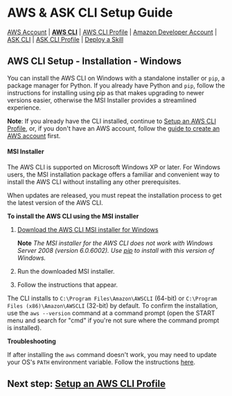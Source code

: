 # AWS & ASK CLI Setup Guide
[AWS Account](new-aws-account.md) | **[AWS CLI](aws-cli-setup-intro.md)** | [AWS CLI Profile](aws-cli-setup-profile.md) | [Amazon Developer Account](dev-portal-intro.md) | [ASK CLI](ask-cli-setup-intro.md) | [ASK CLI Profile](ask-cli-setup-profile.md) | [Deploy a Skill](deploy-sample-skill.md)



## AWS CLI Setup - Installation - Windows

You can install the AWS CLI on Windows with a standalone installer or `pip`, a package manager for Python. If you already have Python and `pip`, follow the instructions for installing using pip as that makes upgrading to newer versions easier, otherwise the MSI Installer provides a streamlined experience.

**Note**: If you already have the CLI installed, continue to [Setup an AWS CLI Profile](aws-cli-setup-profile.md), or, if you don't have an AWS account, follow the [guide to create an AWS account](new-aws-account.md) first.



#### MSI Installer

The AWS CLI is supported on Microsoft Windows XP or later. For Windows users, the MSI installation package offers a familiar and convenient way to install the AWS CLI without installing any other prerequisites.

When updates are released, you must repeat the installation process to get the latest version of the AWS CLI.

**To install the AWS CLI using the MSI installer**

1. [Download the AWS CLI MSI installer for Windows](https://s3.amazonaws.com/aws-cli/AWSCLISetup.exe)

   **Note** *The MSI installer for the AWS CLI does not work with Windows Server 2008 (version 6.0.6002). Use [pip](https://docs.aws.amazon.com/cli/latest/userguide/awscli-install-windows.html#awscli-install-windows-pip) to install with this version of Windows.*

2. Run the downloaded MSI installer.

3. Follow the instructions that appear.

The CLI installs to `C:\Program Files\Amazon\AWSCLI` (64-bit) or `C:\Program Files (x86)\Amazon\AWSCLI` (32-bit) by default. To confirm the installation, use the `aws --version` command at a command prompt (open the START menu and search for "cmd" if you're not sure where the command prompt is installed).



**Troubleshooting**

If after installing the `aws` command doesn't work, you may need to update your OS's `PATH` environment variable. Follow the instructions [here](https://docs.aws.amazon.com/cli/latest/userguide/awscli-install-windows.html#awscli-install-windows-path).



## Next step: [Setup an AWS CLI Profile](aws-cli-setup-profile.md)

